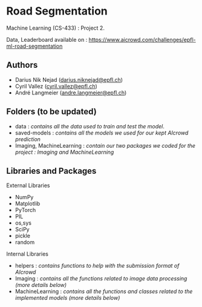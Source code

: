 # Road Segmentation
Machine Learning (CS-433) : Project 2.

Data, Leaderboard available on : <https://www.aicrowd.com/challenges/epfl-ml-road-segmentation>

## Authors
- Darius Nik Nejad (<darius.niknejad@epfl.ch>)
- Cyril Vallez (<cyril.vallez@epfl.ch>)
- André Langmeier (<andre.langmeier@epfl.ch>)

## Folders (to be updated)
- data : *contains all the data used to train and test the model*.
- saved-models : *contains all the models we used for our kept AIcrowd prediction*
- Imaging, MachineLearning : *contain our two packages we coded for the project : Imaging and MachineLearning*

## Libraries and Packages
External Libraries
- NumPy
- Matplotlib
- PyTorch
- PIL
- os,sys
- SciPy
- pickle
- random

Internal Libraries
- helpers : *contains functions to help with the submission format of AIcrowd*
- Imaging : *contains all the functions related to image data processing (more details below)*
- MachineLearning : *contains all the functions and classes related to the implemented models (more details below)*
